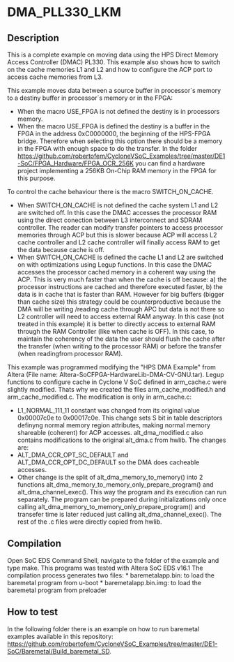 ﻿DMA_PLL330_LKM
==============

Description
-----------
This is a complete example on moving data using the HPS Direct Memory Access Controller (DMAC) PL330. This example also shows how to switch on the cache memories L1 and L2 and how to configure the ACP port to access cache memories from L3.
 
This example moves data between a source buffer in processor´s memory to a destiny buffer in processor´s memory or in the FPGA:
* When the macro USE_FPGA is not defined the destiny is in processors memory.
* When the macro USE_FPGA is defined the destiny is a buffer in the FPGA in the address 0xC0000000, the beginning of the HPS-FPGA bridge. Therefore when selecting this option there should be a memory in the FPGA with enough space to do the transfer. In the folder https://github.com/robertofem/CycloneVSoC_Examples/tree/master/DE1-SoC/FPGA_Hardware/FPGA_OCR_256K you can find a hardware project implementing a 256KB On-Chip RAM memory in the FPGA for this purpose.
    
To control the cache behaviour there is the macro SWITCH_ON_CACHE.
* When SWITCH_ON_CACHE is not defined the cache system L1 and L2 are switched off. In this case the DMAC accesses the processor RAM using the direct conection between L3 interconnect and SDRAM controller. The reader can modify transfer pointers to access processor memories  through ACP but this is slower because ACP will access L2 cache controller and L2 cache controller will finally access RAM to get the data because cache is off.
* When SWITCH_ON_CACHE is defined the cache L1 and L2 are switched on with optimizations using Legup functions. In this case the DMAC accesses the processor cached memory in a coherent way using the ACP. This is very much faster than when the cache is off because: a) the  processor instructions are cached and therefore executed faster, b) the data is in cache that is faster than RAM. 
      However for big buffers (bigger than cache size) this strategy could be counterproductive because the DMA will be writing /reading cache through APC but data is not there so L2 controller will need to access external RAM anyway. In this case (not treated in this example) it is better to directly access to external RAM through the RAM Controller (like when cache is OFF). In this case, to maintain the coherency of the data the user should flush the cache after the transfer (when writing to the processor RAM) or before the transfer (when readingfrom processor RAM).

This example was programmed modifying the "HPS DMA Example" from Altera (File name: Altera-SoCFPGA-HardwareLib-DMA-CV-GNU.tar).
Legup functions to configure cache in Cyclone V SoC defined in arm_cache.c were slightly modified. Thats why we created the files arm_cache_modified.h and arm_cache_modified.c. The modification is only in arm_cache.c: 
* L1_NORMAL_111_11 constant was changed from its original value  0x00007c0e to 0x00017c0e. This change sets S bit in table  descriptors definyng normal memory region attributes, making  normal memory shareable (coherent) for ACP accesses.
alt_dma_modified.c also contains modifications to the original alt_dma.c from hwlib. The changes are:
* ALT_DMA_CCR_OPT_SC_DEFAULT and ALT_DMA_CCR_OPT_DC_DEFAULT so the DMA does cacheable accesses. 
* Other change is the split of alt_dma_memory_to_memory() into 2 functions alt_dma_memory_to_memory_only_prepare_program() and alt_dma_channel_exec(). This way the program and its execution can run separately. The program can be prepared during initializations only once calling alt_dma_memory_to_memory_only_prepare_program() and transefer time is later reduced just calling alt_dma_channel_exec().
The rest of the .c files were directly copied from hwlib.

Compilation
-----------
Open SoC EDS Command Shell, navigate to the folder of the example and type make.
This programs was tested with Altera SoC EDS v16.1
The compilation process generates two files:
    * baremetalapp.bin: to load the baremetal program from u-boot
    * baremetalapp.bin.img: to load the baremetal program from preloader
    
How to test
-----------
In the following folder there is an example on how to run baremetal examples available in this repository:
https://github.com/robertofem/CycloneVSoC_Examples/tree/master/DE1-SoC/Baremetal/Build_baremetal_SD.
